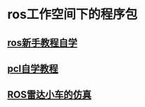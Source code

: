 # ros工作空间下的程序包

## [ros新手教程自学](beginner_tutorials/)

## [pcl自学教程](my_pcl_tutorial/)

## [ROS雷达小车的仿真](my_navigation_simulation/README.md)